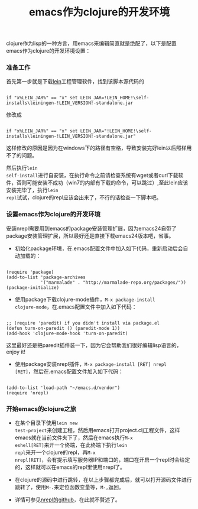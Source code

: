 ﻿---
layout: blog
title: emacs作为clojure的开发环境
---


clojure作为lisp的一种方言，用emacs来编辑简直就是绝配了，以下是配置emacs作为clojure的开发环境设置：


### 准备工作

首先第一步就是下载[lein](https://raw.github.com/technomancy/leiningen/stable/bin/lein.bat)工程管理软件，找到该脚本源代码的

<code>
if "x%LEIN_JAR%" == "x" set LEIN_JAR=!LEIN_HOME!\self-installs\leiningen-!LEIN_VERSION!-standalone.jar
</code>

修改成

<code>
if "x%LEIN_JAR%" == "x" set LEIN_JAR="!LEIN_HOME!\self-installs\leiningen-!LEIN_VERSION!-standalone.jar"
</code>

这样修改的原因是因为在windows下的路径有空格，导致安装完好lein以后照样用不了的问题。

然后执行<code>lein self-install</code>进行自安装，在执行命令之前请检查系统有wget或者curl下载软件，否则可能安装不成功（win7的内部有下载的命令，可以跳过）,至此lein应该安装完毕了，执行<code>lein repl</code>试试，clojure的repl应该会出来了，不行的话检查一下脚本吧。

### 设置emacs作为clojure的开发环境

安装nrepl需要用到emacs的package安装管理扩展，因为emacs24自带了package安装管理扩展，所以最好还是直接下载emacs24版本吧，省事。

* 初始化package环境，在.emacs配置文件中加入如下代码，重新启动后会自动加载的：

<code>
(require 'package)
(add-to-list 'package-archives
             '("marmalade" . "http://marmalade-repo.org/packages/"))
(package-initialize)
</code>

* 使用package下载clojure-mode插件，<code>M-x package-install clojure-mode</code>，在.emacs配置文件中加入如下代码：

<code>
;; (require 'paredit) if you didn't install via package.el
(defun turn-on-paredit () (paredit-mode 1))
(add-hook 'clojure-mode-hook 'turn-on-paredit)
</code>

这里最好还是把paredit插件装一下，因为它会帮助我们很好编辑lisp语言的，enjoy it!

* 使用package安装nrepl插件，<code>M-x package-install [RET] nrepl [RET]</code>，然后在.emacs配置文件加入如下代码： 

<code>
(add-to-list 'load-path "~/emacs.d/vendor")
(require 'nrepl)
</code>

### 开始emacs的clojure之旅

* 在某个目录下使用<code>lein new test-project</code>来创建工程，然后用emacs打开project.clj工程文件，这样emacs就在当前文件夹下了，然后在emacs执行<code>M-x eshell[RET]</code>来开一个终端，在此终端下执行<code>lein repl</code>来开一个clojure的repl，再<code>M-x nrepl[RET]</code>，会有提示填写服务器IP和端口的，端口在开启一个repl时会给定的，这样就可以在emacs的repl里使用nrepl了。

* 在clojure的源码中进行跳转，在以上步骤都完成后，就可以打开源码文件进行跳转了，使用<code>M-.</code>来定位函数变量等，<code>M-,</code>返回。

* 详情可参见[nrepl的github](https://github.com/kingtim/nrepl.el)，在此就不赘述了。
